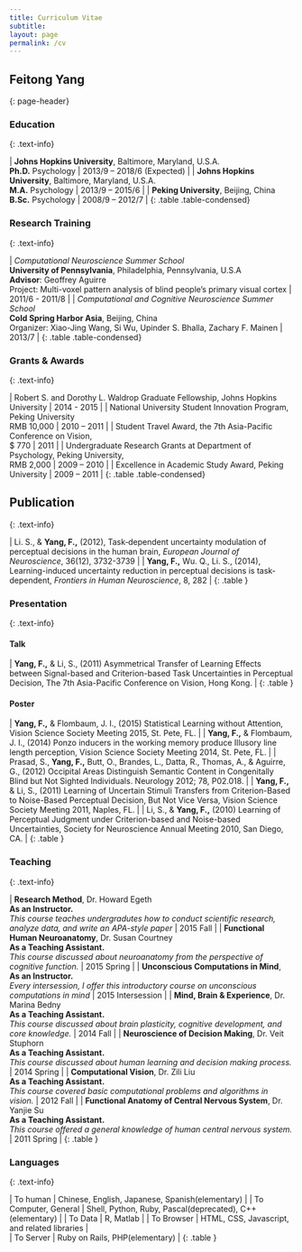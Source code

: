 ```yaml
---
title: Curriculum Vitae
subtitle: 
layout: page
permalink: /cv
---
```


## Feitong Yang
{: page-header}

### Education
{: .text-info}

| <strong>Johns Hopkins University</strong>, Baltimore, Maryland, U.S.A. <br/> <strong>Ph.D.</strong> Psychology | 2013/9 – 2018/6 (Expected) |
| <strong>Johns Hopkins University</strong>, Baltimore, Maryland, U.S.A. <br/> <strong>M.A.</strong> Psychology | 2013/9 – 2015/6 |
| <strong>Peking University</strong>, Beijing, China <br /> <strong>B.Sc.</strong> Psychology | 2008/9 – 2012/7 |
{: .table .table-condensed}

### Research Training
{: .text-info}

| _Computational Neuroscience Summer School_ <br /> **University of Pennsylvania**, Philadelphia, Pennsylvania, U.S.A <br /> **Advisor**: Geoffrey Aguirre <br /> Project: Multi-voxel pattern analysis of blind people’s primary visual cortex | 2011/6 - 2011/8 |
| _Computational and Cognitive Neuroscience Summer School_ <br /> **Cold Spring Harbor Asia**, Beijing, China <br /> Organizer: Xiao-Jing Wang, Si Wu, Upinder S. Bhalla, Zachary F. Mainen | 2013/7 |
{: .table .table-condensed}

### Grants & Awards
{: .text-info}

| Robert S. and Dorothy L. Waldrop Graduate Fellowship, Johns Hopkins University | 2014 - 2015 | 
| National University Student Innovation Program, Peking University <br> RMB 10,000 | 2010 – 2011 |
| Student Travel Award, the 7th Asia-Pacific Conference on Vision, <br> $ 770 | 2011 |
| Undergraduate Research Grants at Department of Psychology, Peking University, <br> RMB 2,000 | 2009 – 2010 |
| Excellence in Academic Study Award, Peking University | 2009 – 2011 |
{: .table .table-condensed}

## Publication
{: .text-info}

| Li. S., & **Yang, F.,** (2012), Task‐dependent uncertainty modulation of perceptual decisions in the human brain, _European Journal of Neuroscience_, 36(12), 3732-3739 |
| **Yang, F.,** Wu. Q., Li. S., (2014), Learning-induced uncertainty reduction in perceptual decisions is task-dependent, _Frontiers in Human Neuroscience_, 8, 282 |
{: .table }

### Presentation
{: .text-info}

#### Talk

| **Yang, F.,** & Li, S., (2011) Asymmetrical Transfer of Learning Effects between Signal-based and Criterion-based Task Uncertainties in Perceptual Decision, The 7th Asia-Pacific Conference on Vision, Hong Kong. |
{: .table }

#### Poster

| **Yang, F.,** & Flombaum, J. I., (2015) Statistical Learning without Attention, Vision Science Society Meeting 2015, St. Pete, FL. |
| **Yang, F.,** & Flombaum, J. I., (2014) Ponzo inducers in the working memory produce Illusory line length perception, Vision Science Society Meeting 2014, St. Pete, FL. |
| Prasad, S., **Yang, F.,** Butt, O., Brandes, L., Datta, R., Thomas, A., & Aguirre, G., (2012) Occipital Areas Distinguish Semantic Content in Congenitally Blind but Not Sighted Individuals. Neurology 2012; 78, P02.018. |
| **Yang, F.,** & Li, S., (2011) Learning of Uncertain Stimuli Transfers from Criterion-Based to Noise-Based Perceptual Decision, But Not Vice Versa, Vision Science Society Meeting 2011, Naples, FL. |
| Li, S., & **Yang, F.,** (2010) Learning of Perceptual Judgment under Criterion-based and Noise-based Uncertainties, Society for Neuroscience Annual Meeting 2010, San Diego, CA. |
{: .table }

### Teaching 
{: .text-info}

| **Research Method**, Dr. Howard Egeth <br> **As an Instructor.** <br>_This course teaches undergradutes how to conduct scientific research, analyze data, and write an APA-style paper_ | 2015 Fall |
| **Functional Human Neuroanatomy**, Dr. Susan Courtney <br> **As a Teaching Assistant.** <br> _This course discussed about neuroanatomy from the perspective of cognitive function._ | 2015 Spring |
| **Unconscious Computations in Mind**, <br> **As an Instructor.** <br> _Every intersession, I offer this introductory course on unconscious computations in mind_ | 2015 Intersession | 
| **Mind, Brain & Experience**, Dr. Marina Bedny <br> **As a Teaching Assistant.** <br> _This course discussed about brain plasticity, cognitive development, and core knowledge._ | 2014 Fall |
| **Neuroscience of Decision Making**, Dr. Veit Stuphorn <br> **As a Teaching Assistant.** <br>  _This course discussed about human learning and decision making process._ | 2014 Spring |
| **Computational Vision**, Dr. Zili Liu <br>  **As a Teaching Assistant.** <br> _This course covered basic computational problems and algorithms in vision._ | 2012 Fall |
| **Functional Anatomy of Central Nervous System**, Dr. Yanjie Su <br> **As a Teaching Assistant.** <br> _This course offered a general knowledge of human central nervous system._ | 2011 Spring |
{: .table }


### Languages
{: .text-info}

| To human | Chinese, English, Japanese, Spanish(elementary) | 
| To Computer, General | Shell, Python, Ruby, Pascal(deprecated), C++(elementary) |
| To Data | R, Matlab |
| To Browser | HTML, CSS, Javascript, and related libraries |  
| To Server | Ruby on Rails, PHP(elementary) |
{: .table }